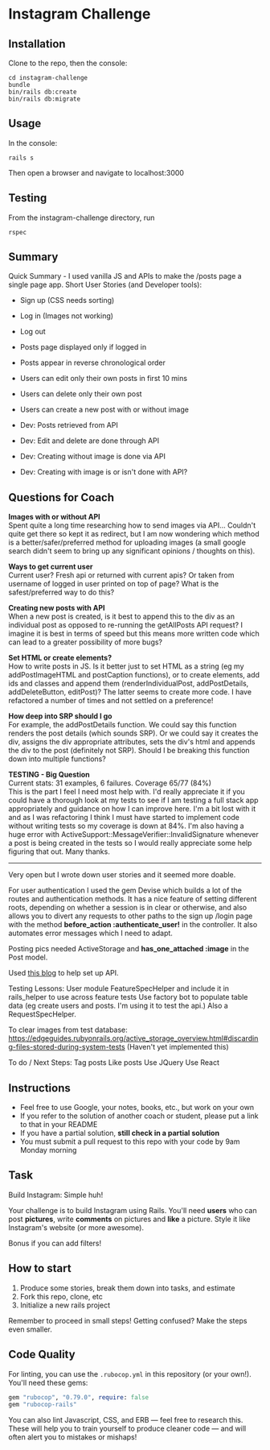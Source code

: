 Instagram Challenge
===================

## Installation ##
Clone to the repo, then the console:
```
cd instagram-challenge
bundle
bin/rails db:create
bin/rails db:migrate
```

## Usage ##
In the console:
```
rails s
```
Then open a browser and navigate to localhost:3000

## Testing ##
From the instagram-challenge directory, run
```
rspec
```

## Summary ##

Quick Summary - I used vanilla JS and APIs to make the /posts page a single page app. Short User Stories (and Developer tools):

- Sign up (CSS needs sorting)
- Log in (Images not working)
- Log out
- Posts page displayed only if logged in
- Posts appear in reverse chronological order
- Users can edit only their own posts in first 10 mins
- Users can delete only their own post
- Users can create a new post with or without image

- Dev: Posts retrieved from API
- Dev: Edit and delete are done through API
- Dev: Creating without image is done via API
- Dev: Creating with image is or isn't done with API?

## Questions for Coach ##

**Images with or without API**\
Spent quite a long time researching how to send images via API... Couldn't quite get there so kept it as redirect, but I am now wondering which method is a better/safer/preferred method for uploading images (a small google search didn't seem to bring up any significant opinions / thoughts on this).

**Ways to get current user**\
Current user? Fresh api or returned with current apis? Or taken from username of logged in user printed on top of page? What is the safest/preferred way to do this?

**Creating new posts with API**\
When a new post is created, is it best to append this to the div as an individual post as opposed to re-running the getAllPosts API request? I imagine it is best in terms of speed but this means more written code which can lead to a greater possibility of more bugs?

**Set HTML or create elements?**\
How to write posts in JS. Is it better just to set HTML as a string (eg my addPostImageHTML and postCaption functions), or to create elements, add ids and classes and append them (renderIndividualPost, addPostDetails, addDeleteButton, editPost)? The latter seems to create more code. I have refactored a number of times and not settled on a preference!

**How deep into SRP should I go**\
For example, the addPostDetails function. We could say this function renders the post details (which sounds SRP). Or we could say it creates the div, assigns the div appropriate attributes, sets the div's html and appends the div to the post (definitely not SRP). Should I be breaking this function down into multiple functions?

**TESTING - Big Question**\
Current stats: 31 examples, 6 failures. Coverage 65/77 (84%)\
This is the part I feel I need most help with. I'd really appreciate it if you could have a thorough look at my tests to see if I am testing a full stack app appropriately and guidance on how I can improve here. I'm a bit lost with it and as I was refactoring I think I must have started to implement code without writing tests so my coverage is down at 84%. I'm also having a huge error with ActiveSupport::MessageVerifier::InvalidSignature whenever a post is being created in the tests so I would really appreciate some help figuring that out. Many thanks.

-----------------------------------
Very open but I wrote down user stories and it seemed more doable.

For user authentication I used the gem Devise which builds a lot of the routes and authentication methods. It has a nice feature of setting different roots, depending on whether a session is in clear or otherwise, and also allows you to divert any requests to other paths to the sign up /login page with the method   **before_action :authenticate_user!** in the controller. It also automates error messages which I need to adapt.

Posting pics needed ActiveStorage and **has_one_attached :image** in the Post model.

Used [this blog](https://www.digitalocean.com/community/tutorials/build-a-restful-json-api-with-rails-5-part-one) to help set up API.


Testing Lessons:
User module FeatureSpecHelper and include it in rails_helper to use across feature tests
Use factory bot to populate table data (eg create users and posts. I'm using it to test the api.) Also a RequestSpecHelper.


To clear images from test database:
https://edgeguides.rubyonrails.org/active_storage_overview.html#discarding-files-stored-during-system-tests
(Haven't yet implemented this)

To do / Next Steps:
Tag posts
Like posts
Use JQuery
Use React

## Instructions

* Feel free to use Google, your notes, books, etc., but work on your own
* If you refer to the solution of another coach or student, please put a link to that in your README
* If you have a partial solution, **still check in a partial solution**
* You must submit a pull request to this repo with your code by 9am Monday morning

## Task

Build Instagram: Simple huh!

Your challenge is to build Instagram using Rails. You'll need **users** who can post **pictures**, write **comments** on pictures and **like** a picture. Style it like Instagram's website (or more awesome).

Bonus if you can add filters!

## How to start

1. Produce some stories, break them down into tasks, and estimate
2. Fork this repo, clone, etc
3. Initialize a new rails project

Remember to proceed in small steps! Getting confused? Make the steps even smaller.

## Code Quality

For linting, you can use the `.rubocop.yml` in this repository (or your own!).
You'll need these gems:

```ruby
gem "rubocop", "0.79.0", require: false
gem "rubocop-rails"
```

You can also lint Javascript, CSS, and ERB — feel free to research this. These
will help you to train yourself to produce cleaner code — and will often alert
you to mistakes or mishaps!
